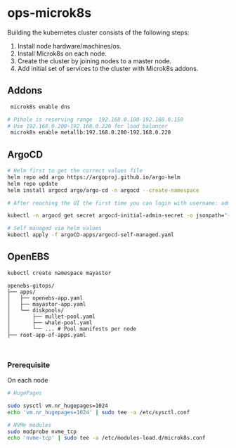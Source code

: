 # ops-microk8s

Building the kubernetes cluster consists of the following steps:

1. Install node hardware/machines/os.
1. Install Microk8s on each node.
1. Create the cluster by joining nodes to a master node.
1. Add initial set of services to the cluster with Microk8s addons.

## Addons

```bash
 microk8s enable dns

# Pihole is reserving range  192.168.0.100-192.168.0.150
# Use 192.168.0.200-192.168.0.220 for load balancer
 microk8s enable metallb:192.168.0.200-192.168.0.220

```

## ArgoCD

```bash
# Helm first to get the correct values file
helm repo add argo https://argoproj.github.io/argo-helm
helm repo update
helm install argocd argo/argo-cd -n argocd --create-namespace

# After reaching the UI the first time you can login with username: admin and the random password generated during the installation. You can find the password by running:

kubectl -n argocd get secret argocd-initial-admin-secret -o jsonpath="{.data.password}" | base64 -d

# Self managed via helm values
kubectl apply -f argoCD-apps/argocd-self-managed.yaml
```

## OpenEBS

```bash
kubectl create namespace mayastor

```

```text
openebs-gitops/
├── apps/
│   ├── openebs-app.yaml
│   ├── mayastor-app.yaml
│   └── diskpools/
│       ├── mullet-pool.yaml
│       ├── whale-pool.yaml
│       └── ... # Pool manifests per node
├── root-app-of-apps.yaml



```

### Prerequisite

On each node

```bash
# HugePages

sudo sysctl vm.nr_hugepages=1024
echo 'vm.nr_hugepages=1024' | sudo tee -a /etc/sysctl.conf

# NVMe modules
sudo modprobe nvme_tcp
echo 'nvme-tcp' | sudo tee -a /etc/modules-load.d/microk8s.conf
```
